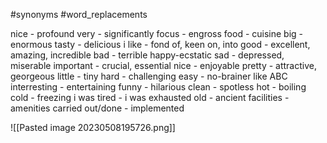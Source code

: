 #synonyms
#word_replacements


nice - profound
very - significantly
focus - engross
food - cuisine
big - enormous
tasty - delicious
i like - fond of, keen on, into
good - excellent, amazing, incredible
bad - terrible
happy-ecstatic
sad - depressed, miserable
important - crucial, essential
nice - enjoyable
pretty - attractive, georgeous
little - tiny
hard - challenging
easy - no-brainer like ABC
interresting - entertaining
funny - hilarious
clean - spotless
hot - boiling
cold - freezing
i was tired - i was exhausted
old - ancient
facilities - amenities
carried out/done - implemented



![[Pasted image 20230508195726.png]]
